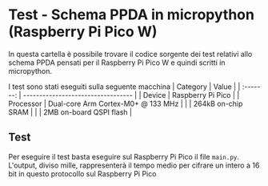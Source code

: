 # Test - Schema PPDA in micropython (Raspberry Pi Pico W)

In questa cartella è possibile trovare il codice sorgente dei test relativi allo schema PPDA pensati per il Raspberry Pi Pico W e quindi scritti in micropython.

I test sono stati eseguiti sulla seguente macchina
| Category  | Value                              |
| :-------: | ---------------------------------- |
|  Device   | Raspberry Pi Pico                  |
| Processor | Dual-core Arm Cortex-M0+ @ 133 MHz |
|           | 264kB on-chip SRAM                 |
|           | 2MB on-board QSPI flash            |

## Test
Per eseguire il test basta eseguire sul Raspberry Pi Pico il file `main.py`. L'output, diviso mille, rappresenterà il tempo medio per cifrare un intero a 16 bit in questo protocollo sul Raspberry Pi Pico